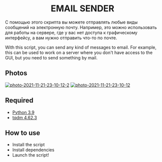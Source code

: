 <h1 align="center">EMAIL SENDER</h1>

С помощью этого скрипта вы можете отправлять любые виды сообщений на электронную почту. Например, это можно использовать для работы на сервере, где у вас нет доступа к графическому интерфейсу, а вам нужно отправить что-то по почте.

With this script, you can send any kind of messages to email. For example, this can be used to work on a server where you don't have access to the GUI, but you need to send something by mail.

## Photos
<a href="https://ibb.co/Dbfw8Hz"><img src="https://i.ibb.co/YWBfyFP/photo-2021-11-21-23-10-12-2.jpg" alt="photo-2021-11-21-23-10-12-2" border="0"></a>
<a href="https://ibb.co/mBHq4wN"><img src="https://i.ibb.co/pP3zd8h/photo-2021-11-21-23-10-12.jpg" alt="photo-2021-11-21-23-10-12" border="0"></a>

## Required
* [Python 3.9](https://www.python.org/ftp/python/3.9.5/python-3.9.5-amd64.exe)
* [tqdm 4.62.3](https://github.com/tqdm/tqdm)

## How to use
* Install the script
* Install dependencies
* Launch the script!
